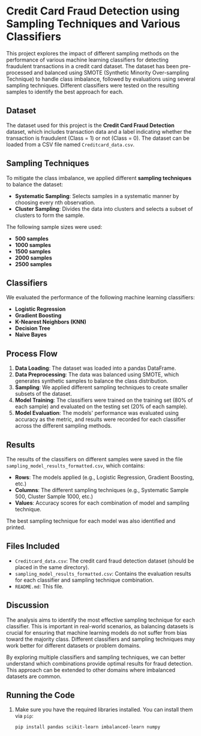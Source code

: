 # Credit Card Fraud Detection using Sampling Techniques and Various Classifiers

This project explores the impact of different sampling methods on the performance of various machine learning classifiers for detecting fraudulent transactions in a credit card dataset. The dataset has been pre-processed and balanced using SMOTE (Synthetic Minority Over-sampling Technique) to handle class imbalance, followed by evaluations using several sampling techniques. Different classifiers were tested on the resulting samples to identify the best approach for each.

## Dataset

The dataset used for this project is the **Credit Card Fraud Detection** dataset, which includes transaction data and a label indicating whether the transaction is fraudulent (Class = 1) or not (Class = 0). The dataset can be loaded from a CSV file named `Creditcard_data.csv`.

## Sampling Techniques

To mitigate the class imbalance, we applied different **sampling techniques** to balance the dataset:
- **Systematic Sampling**: Selects samples in a systematic manner by choosing every nth observation.
- **Cluster Sampling**: Divides the data into clusters and selects a subset of clusters to form the sample.

The following sample sizes were used:
- **500 samples**
- **1000 samples**
- **1500 samples**
- **2000 samples**
- **2500 samples**

## Classifiers

We evaluated the performance of the following machine learning classifiers:
- **Logistic Regression**
- **Gradient Boosting**
- **K-Nearest Neighbors (KNN)**
- **Decision Tree**
- **Naive Bayes**

## Process Flow

1. **Data Loading**: The dataset was loaded into a pandas DataFrame.
2. **Data Preprocessing**: The data was balanced using SMOTE, which generates synthetic samples to balance the class distribution.
3. **Sampling**: We applied different sampling techniques to create smaller subsets of the dataset.
4. **Model Training**: The classifiers were trained on the training set (80% of each sample) and evaluated on the testing set (20% of each sample).
5. **Model Evaluation**: The models' performance was evaluated using accuracy as the metric, and results were recorded for each classifier across the different sampling methods.

## Results

The results of the classifiers on different samples were saved in the file `sampling_model_results_formatted.csv`, which contains:
- **Rows**: The models applied (e.g., Logistic Regression, Gradient Boosting, etc.)
- **Columns**: The different sampling techniques (e.g., Systematic Sample 500, Cluster Sample 1000, etc.)
- **Values**: Accuracy scores for each combination of model and sampling technique.

The best sampling technique for each model was also identified and printed.

## Files Included

- `Creditcard_data.csv`: The credit card fraud detection dataset (should be placed in the same directory).
- `sampling_model_results_formatted.csv`: Contains the evaluation results for each classifier and sampling technique combination.
- `README.md`: This file.

## Discussion

The analysis aims to identify the most effective sampling technique for each classifier. This is important in real-world scenarios, as balancing datasets is crucial for ensuring that machine learning models do not suffer from bias toward the majority class. Different classifiers and sampling techniques may work better for different datasets or problem domains.

By exploring multiple classifiers and sampling techniques, we can better understand which combinations provide optimal results for fraud detection. This approach can be extended to other domains where imbalanced datasets are common.

## Running the Code

1. Make sure you have the required libraries installed. You can install them via `pip`:
   ```bash
   pip install pandas scikit-learn imbalanced-learn numpy
